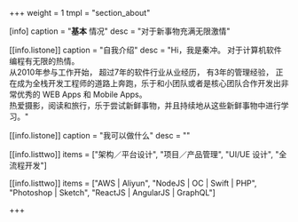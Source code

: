 +++
weight = 1
tmpl = "section_about"

[info]
caption = "<strong>基本</strong> 情况"
desc = "对于新事物充满无限激情"



[[info.listone]]
caption = "自我介绍"
desc = "Hi，我是秦冲。 对于计算机软件编程有无限的热情。<br/> 从2010年参与工作开始， 超过7年的软件行业从业经历， 有3年的管理经验， 正在成为全栈开发工程师的道路上奔跑，乐于和小团队或者是核心团队合作开发出非常优秀的 WEB Apps 和 Mobile Apps。<br/> 热爱摄影，阅读和旅行，乐于尝试新鲜事物，并且持续地从这些新鲜事物中进行学习。"

[[info.listone]]
caption = "我可以做什么"
desc = ""

[[info.listtwo]]
items = ["架构／平台设计", "项目／产品管理", "UI/UE 设计", "全流程开发"]

[[info.listtwo]]
items = ["AWS | Aliyun", "NodeJS | OC | Swift | PHP", "Photoshop | Sketch", "ReactJS | AngularJS | GraphQL"]

+++

